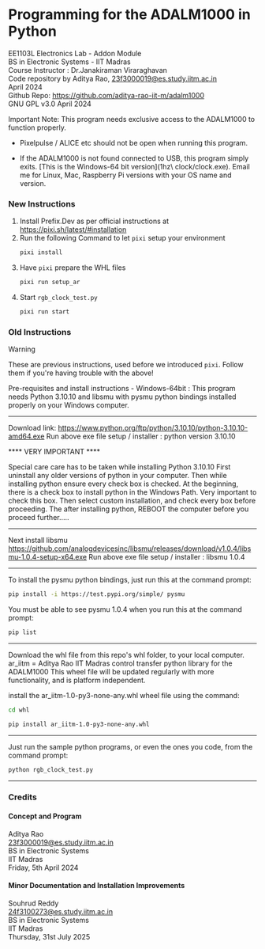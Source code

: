 # Programming for the ADALM1000 in Python
EE1103L Electronics Lab - Addon Module  
BS in Electronic Systems - IIT Madras  
Course Instructor : Dr.Janakiraman Viraraghavan  
Code repository by Aditya Rao, 23f3000019@es.study.iitm.ac.in  
April 2024  
Github Repo: https://github.com/aditya-rao-iit-m/adalm1000  
GNU GPL v3.0
April 2024

Important Note: 
This program needs exclusive access to the ADALM1000 to function properly.  
- Pixelpulse / ALICE etc should not be open when running this program.  
<!-- This program might not work properly with other versions of python. Its tested on Python ver 3.10.10 only, currently.-->
- If the ADALM1000 is not found connected to USB, this program simply exits.
[This is the Windows-64 bit version](1hz\ clock/clock.exe). Email me for Linux, Mac, Raspberry Pi versions with your OS name and version.

### New Instructions
1. Install Prefix.Dev as per official instructions at https://pixi.sh/latest/#installation
2. Run the following Command to let `pixi` setup your environment
    ```bash
    pixi install
    ```
3. Have `pixi` prepare the WHL files
    ```bash
    pixi run setup_ar
    ```
4. Start `rgb_clock_test.py`
    ```bash
    pixi run start
    ```

### Old Instructions

> [!WARNING]
> These are previous instructions, used before we introduced `pixi`. Follow them if you're having trouble with the above!

Pre-requisites and install instructions - Windows-64bit :
This program needs Python 3.10.10 and libsmu with pysmu python bindings installed properly on your Windows computer.

************************

Download link: 
https://www.python.org/ftp/python/3.10.10/python-3.10.10-amd64.exe
Run above exe file setup / installer : python version 3.10.10

**** VERY IMPORTANT ****

Special care care has to be taken while installing Python 3.10.10
First uninstall any older versions of python in your computer.
Then while installing python ensure every check box is checked.
At the beginning, there is a check box to install python in the Windows Path. Very important to check this box.
Then select custom installation, and check every box before proceeding.
The after installing python, REBOOT the computer before you proceed further.....

************************

Next install libsmu
https://github.com/analogdevicesinc/libsmu/releases/download/v1.0.4/libsmu-1.0.4-setup-x64.exe
Run above exe file setup / installer : libsmu 1.0.4

************************

To install the pysmu python bindings, just run this at the command prompt:
```bash
pip install -i https://test.pypi.org/simple/ pysmu
```
You must be able to see pysmu 1.0.4 when you run this at the command prompt:

```bash
pip list
```
************************

Download the whl file from this repo's whl folder, to your local computer.
ar_iitm = Aditya Rao IIT Madras control transfer python library for the ADALM1000
This wheel file will be updated regularly with more functionality, and is platform independent.

install the ar_iitm-1.0-py3-none-any.whl wheel file using the command:
```bash
cd whl
```
```bash
pip install ar_iitm-1.0-py3-none-any.whl
```
************************

Just run the sample python programs, or even the ones you code, from the command prompt:

```bash
python rgb_clock_test.py
```

************************
### Credits

#### Concept and Program
Aditya Rao  
23f3000019@es.study.iitm.ac.in  
BS in Electronic Systems  
IIT Madras  
Friday, 5th April 2024  

#### Minor Documentation and Installation Improvements
Souhrud Reddy  
24f3100273@es.study.iitm.ac.in  
BS in Electronic Systems  
IIT Madras  
Thursday, 31st July 2025  